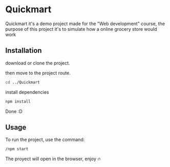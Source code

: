 # Quickmart

Quickmart it's a demo project made for the "Web development" course, the purpose of this project it's to simulate how a online grocery store would work

## Installation

download or clone the project.

then move to the project route.
```bash
cd ../Quickmart
```
install dependencies
```bash
npm install
```
Done :D
## Usage

To run the project, use the command:
```bash
/npm start
```
The proyect will open in the browser,
enjoy 🔥
